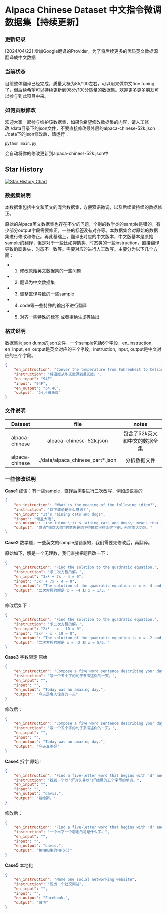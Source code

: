 # Alpaca Chinese Dataset 中文指令微调数据集【持续更新】

### 更新记录

[2024/04/22] 增加Google翻译的Provider，为了将后续更多的优质英文数据源翻译成中文数据 


### 当前状态

目前整体翻译已经完成，质量大概为85/100左右，可以用来做中文fine tuning了，但后续希望可以持续更新到98分/100分质量的数据集。欢迎更多更多朋友可以参与到此项目中来。

### 如何贡献修改

欢迎大家一起参与维护该数据集，如果你希望修改数据集的内容，请人工修改./data目录下的json文件，不要直接修改最外层的alpaca-chinese-52k.json
./data下的json修改后，请运行：
```commandline
python main.py
```


会自动将你的修改更新到alpaca-chinese-52k.json中


## Star History

[![Star History Chart](https://api.star-history.com/svg?repos=open-chinese/alpaca-chinese-dataset&type=Date)](https://star-history.com/#open-chinese/alpaca-chinese-dataset&Date)



### 数据集说明
本数据集包括中文和英文的混合数据集，方便双语微调，以及后续做持续的数据修正。

原始的Alpaca英文数据集也存在不少的问题，个别的数学类的sample是错的，有少部分output字段需要修正，一些<noinput>的标签没有对齐等。本数据集会对原始的数据集进行修改和修正。再此基础上，翻译出对应的中文版本，中文版基本是原始sample的翻译，但是对于一些比如押韵类、时态类的一些instruction，直接翻译导致韵脚丢失，时态不一致等。需要对应的进行人工改写。主要分为以下几个方面：

- 1. 修改原始英文数据集的一些问题

- 2. 翻译为中文数据集

- 3. 调整直译导致的一些sample

- 4. code等一些特殊的输出不进行翻译

- 5. 对齐一些特殊的标签<noinput> 或者拒绝生成等输出



### 格式说明
数据集为json dump的json文件，一个sample包括6个字段，en_instruction, en_input, en_output是英文对应的三个字段，instruction, input, output是中文对应的三个字段。
```json
{
    "en_instruction": "Conver the temperature from Fahrenheit to Celsius.",
    "instruction": "将温度从华氏度调到摄氏度。",
    "en_input": "94F",
    "input": "94F",
    "en_output": "34.4C",
    "output": "34.4摄氏度"
}
```


### 文件说明


| Dataset   |      file      |  notes |
|:----------:|:-------------:|:------:|
| alpaca-chinese |  alpaca-chinese-52k.json | 包含了52k英文和中文的数据全集 |
| alpaca-chinese |  ./data/alpaca_chinese_part*.json | 分拆数据文件 |



### 一些修改说明

**Case1** 成语：有一些sample，直译后需要进行二次改写，例如成语类的
```json
{
    "en_instruction": "What is the meaning of the following idiom?",
    "instruction": "以下成语是什么意思？",
    "en_input": "It’s raining cats and dogs",
    "input": "倾盆大雨",
    "en_output": "The idiom \"it’s raining cats and dogs\" means that it is raining heavily.",
    "output": "成语“倾盆大雨”的意思是雨下得像盆里得水往下倒，形容雨大势急。"
}
```

**Case2** 数学题，一些英文的sample是错误的，我们需要先修改后，再翻译。

原始如下，解是一个无理数，我们直接把题目改一下：
```json
{
    "en_instruction": "Find the solution to the quadratic equation.",
    "instruction": "求二次方程的解。",
    "en_input": "3x² + 7x - 4 = 0",
    "input": "3x² + 7x - 4 = 0",
    "en_output": "The solution of the quadratic equation is x = -4 and x = 1/3.",
    "output": "二次方程的解是 x = -4 和 x = 1/3。"
}
```
修改后如下：
```json
{
    "en_instruction": "Find the solution to the quadratic equation.",
    "instruction": "求二次方程的解。",
    "en_input": "2x² - x - 10 = 0",
    "input": "2x² - x - 10 = 0",
    "en_output": "The solution of the quadratic equation is x = -2 and x = 5/2.",
    "output": "二次方程的解是 x = -2 和 x = 5/2。"
}
```

**Case3** 字数限定
原始
```json
{
    "en_instruction": "Compose a five word sentence describing your day.",
    "instruction": "写一个五个字的句子来描述你的一天。",
    "en_input": "",
    "input": "",
    "en_output": "Today was an amazing day.",
    "output": "今天是令人惊喜的一天"
}
```

修改后：
```json
{
    "en_instruction": "Compose a five word sentence describing your day.",
    "instruction": "写一个五个字的句子来描述你的一天。",
    "en_input": "",
    "input": "",
    "en_output": "Today was an amazing day.",
    "output": "今天真美好"
}
```

**Case4** 拆字
原始：
```json
{
    "en_instruction": "Find a five-letter word that begins with 'd' and ends with 's'.",
    "instruction": "找到一个以“d”开头并以“s”结尾的五个字母的单词。",
    "en_input": "",
    "input": "",
    "en_output": "davis.",
    "output": "戴维斯。"
}
```
修改后：
```json
{
    "en_instruction": "Find a five-letter word that begins with 'd' and ends with 's'.",
    "instruction": "一个木字一个羽毛的羽是什么字。",
    "en_input": "",
    "input": "",
    "en_output": "davis.",
    "output": "栩栩如生的栩(xǔ)"
}
```

**Case5** 本地化
```json
{
    "en_instruction": "Name one social networking website",
    "instruction": "说出一个社交网站",
    "en_input": "",
    "input": "",
    "en_output": "Facebook.",
    "output": "微博"
}
```



